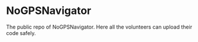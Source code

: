 # NoGPSNavigator
The public repo of NoGPSNavigator. Here all the volunteers can upload their code safely.

